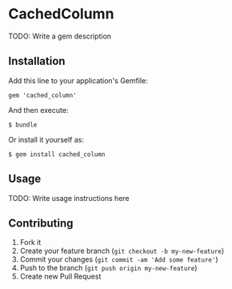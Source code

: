 # CachedColumn

TODO: Write a gem description

## Installation

Add this line to your application's Gemfile:

    gem 'cached_column'

And then execute:

    $ bundle

Or install it yourself as:

    $ gem install cached_column

## Usage

TODO: Write usage instructions here

## Contributing

1. Fork it
2. Create your feature branch (`git checkout -b my-new-feature`)
3. Commit your changes (`git commit -am 'Add some feature'`)
4. Push to the branch (`git push origin my-new-feature`)
5. Create new Pull Request
